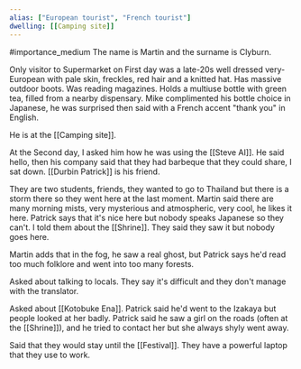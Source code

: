 ```yaml
---
alias: ["European tourist", "French tourist"]
dwelling: [[Camping site]]
---
```

#importance_medium 
The name is Martin and the surname is Clyburn.

Only visitor to Supermarket on First day was a late-20s well dressed very-European with pale skin, freckles, red hair and a knitted hat. Has massive outdoor boots. Was reading magazines. Holds a multiuse bottle with green tea, filled from a nearby dispensary.
Mike complimented his bottle choice in Japanese, he was surprised then said with a French accent "thank you" in English.

He is at the [[Camping site]].

At the Second day, I asked him how he was using the [[Steve AI]]. He said hello, then his company said that they had barbeque that they could share, I sat down. 
[[Durbin Patrick]] is his friend.

They are two students, friends, they wanted to go to Thailand but there is a storm there so they went here at the last moment. Martin said there are many morning mists, very mysterious and atmospheric, very cool, he likes it here. Patrick says that it's nice here but nobody speaks Japanese so they can't. I told them about the [[Shrine]]. They said they saw it but nobody goes here.

Martin adds that in the fog, he saw a real ghost, but Patrick says he'd read too much folklore and went into too many forests.

Asked about talking to locals. They say it's difficult and they don't manage with the translator.

Asked about [[Kotobuke Ena]]. Patrick said he'd went to the Izakaya but people looked at her badly.
Patrick said he saw a girl on the roads (often at the [[Shrine]]), and he tried to contact her but she always shyly went away.

Said that they would stay until the [[Festival]]. They have a powerful laptop that they use to work.